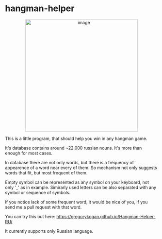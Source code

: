 # hangman-helper

<p align="center">
  <img width="370" alt="image" src="https://github.com/GregoryKogan/Hangman-Helper-RU/assets/60318411/6c695182-28bb-4c70-892f-13231c566a6b">
</p>

This is a little program, that should help you win in any hangman game.

It's database contains around ~22.000 russian nouns. It's more than enough for most cases.

In database there are not only words, but there is a frequency of appearence of a word near every of them.
So mechanism not only suggests words that fit, but most frequent of them.

Empty symbol can be represented as any symbol on your keyboard, not only '_' as in example.
Simirarly used letters can be also separated with any symbol or sequence of symbols.

If you notice lack of some frequent word, it would be nice of you, if you send me a pull request
with that word.

You can try this out here: https://gregorykogan.github.io/Hangman-Helper-RU/

It currently supports only Russian language. 
